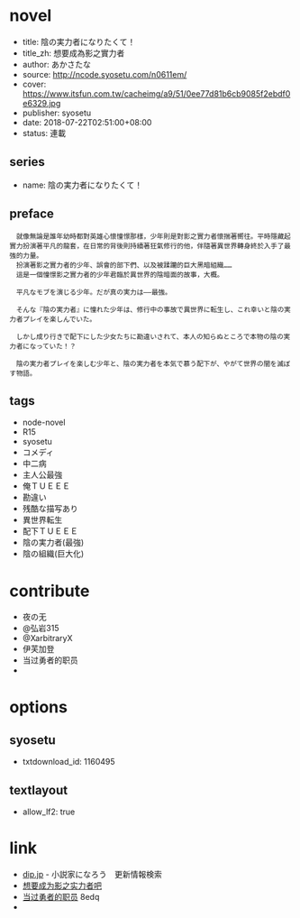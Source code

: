 # novel

- title: 陰の実力者になりたくて！
- title_zh: 想要成為影之實力者
- author: あかさたな
- source: http://ncode.syosetu.com/n0611em/
- cover: https://www.itsfun.com.tw/cacheimg/a9/51/0ee77d81b6cb9085f2ebdf0e6329.jpg
- publisher: syosetu
- date: 2018-07-22T02:51:00+08:00
- status: 連載

## series

- name: 陰の実力者になりたくて！

## preface


```
　就像無論是誰年幼時都對英雄心懷憧憬那樣，少年則是對影之實力者懷揣著嚮往。平時隱藏起實力扮演著平凡的龍套，在日常的背後則持續著狂氣修行的他，伴隨著異世界轉身終於入手了最強的力量。
　扮演著影之實力者的少年、誤會的部下們、以及被蹂躪的巨大黑暗組織……
　這是一個憧憬影之實力者的少年君臨於異世界的陰暗面的故事，大概。

　平凡なモブを演じる少年。だが真の実力は――最強。

　そんな『陰の実力者』に憧れた少年は、修行中の事故で異世界に転生し、これ幸いと陰の実力者プレイを楽しんでいた。

　しかし成り行きで配下にした少女たちに勘違いされて、本人の知らぬところで本物の陰の実力者になっていた！？

　陰の実力者プレイを楽しむ少年と、陰の実力者を本気で慕う配下が、やがて世界の闇を滅ぼす物語。
```

## tags

- node-novel
- R15
- syosetu
- コメディ
- 中二病
- 主人公最強
- 俺ＴＵＥＥＥ
- 勘違い
- 残酷な描写あり
- 異世界転生
- 配下ＴＵＥＥＥ
- 陰の実力者(最強)
- 陰の組織(巨大化)

# contribute

- 夜の无
- @弘岩315
- @XarbitraryX
- 伊芙加登
- 当过勇者的职员
- 

# options

## syosetu

- txtdownload_id: 1160495

## textlayout

- allow_lf2: true

# link

- [dip.jp](https://narou.dip.jp/search.php?text=n0611em&novel=all&genre=all&new_genre=all&length=0&down=0&up=100) - 小説家になろう　更新情報検索
- [想要成为影之实力者吧](https://tieba.baidu.com/f?kw=%E6%83%B3%E8%A6%81%E6%88%90%E4%B8%BA%E5%BD%B1%E4%B9%8B%E5%AE%9E%E5%8A%9B%E8%80%85&ie=utf-8&tp=0 "想要成为影之实力者")
- [当过勇者的职员](https://pan.baidu.com/s/1ROkx_9avE2NupIPXyPX87Q) 8edq
- 



